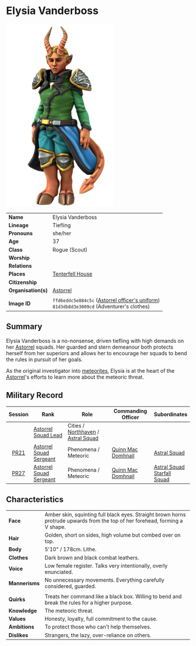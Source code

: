 # Elysia Vanderboss

<img src="https://raw.githubusercontent.com/jesskelsall/astarus-images/main/characters/portraits/ffd6eddc5e884c5c.png" height="500" />

|||
| --- | --- |
| **Name** | Elysia Vanderboss | character.4
| **Lineage** | Tiefling |
| **Pronouns** | she/her |
| **Age** | 37 |
| **Class** | Rogue (Scout) |
| **Worship** | |
| **Relations** | |
| **Places** | [Tenterfell House](../places/buildings/government/tenterfell-house.md) |
| **Citizenship** | |
| **Organisation(s)** | [Astorrel](../organisations/government/astorrel/astorrel.md) |
|||
| **Image ID** | `ffd6eddc5e884c5c` ([Astorrel officer's uniform](../organisations/government/astorrel/uniforms/astorrel-officers-uniform.md))<br> `81d3db8d3e3009cd` (Adventurer's clothes) |

## Summary

Elysia Vanderboss is a no-nonsense, driven tiefling with high demands on her [Astorrel](../organisations/government/astorrel/astorrel.md) squads. Her guarded and stern demeanour both protects herself from her superiors and allows her to encourage her squads to bend the rules in pursuit of her goals.

As the original investigator into [meteorites](../items/meteoric/meteorite.md), Elysia is at the heart of the [Astorrel](../organisations/government/astorrel/astorrel.md)'s efforts to learn more about the meteoric threat.

## Military Record

| Session | Rank | Role | Commanding Officer | Subordinates |
|:---:| --- | --- | --- | --- |
|| [Astorrel Squad Lead](../organisations/government/astorrel/ranks/astorrel-squad-lead.md) | Cities / [Northhaven](../places/settlements/cities/northhaven.md) / [Astral Squad](../organisations/government/astorrel/squads/astral-squad.md) |||
| [PR21](../sessions/PR21.md) | [Astorrel Squad Sergeant](../organisations/government/astorrel/ranks/astorrel-squad-sergeant.md) | Phenomena / Meteoric | [Quinn Mac Domhnail](quinn-mac-domhnail.md) | [Astral Squad](../organisations/government/astorrel/squads/astral-squad.md) |
| [PR27](../sessions/PR27.md) | [Astorrel Squad Sergeant](../organisations/government/astorrel/ranks/astorrel-squad-sergeant.md) | Phenomena / Meteoric | [Quinn Mac Domhnail](quinn-mac-domhnail.md) | [Astral Squad](../organisations/government/astorrel/squads/astral-squad.md)<br>[Starfall Squad](../organisations/government/astorrel/squads/starfall-squad.md) |


## Characteristics

| | |
| --- | --- |
| **Face** | Amber skin, squinting full black eyes. Straight brown horns protrude upwards from the top of her forehead, forming a V shape. | characteristics.2
| **Hair** | Golden, short on sides, high volume but combed over on top. |
| **Body** | 5'10" / 178cm. Lithe. |
| **Clothes** | Dark brown and black combat leathers. |
| **Voice** | Low female register. Talks very intentionally, overly enunciated. |
| **Mannerisms** | No unnecessary movements. Everything carefully considered, guarded. |
| | |
| **Quirks** | Treats her command like a black box. Willing to bend and break the rules for a higher purpose. |
| **Knowledge** | The meteoric threat. |
| **Values** | Honesty, loyalty, full commitment to the cause. |
| **Ambitions** | To protect those who can't help themselves. |
| **Dislikes** | Strangers, the lazy, over-reliance on others. |
